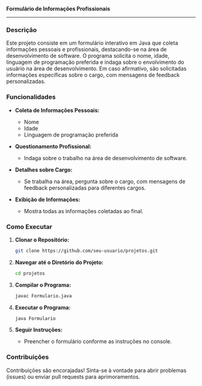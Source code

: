 
**Formulário de Informações Profissionais**

---

### Descrição

Este projeto consiste em um formulário interativo em Java que coleta informações pessoais e profissionais, destacando-se na área de desenvolvimento de software. O programa solicita o nome, idade, linguagem de programação preferida e indaga sobre o envolvimento do usuário na área de desenvolvimento. Em caso afirmativo, são solicitadas informações específicas sobre o cargo, com mensagens de feedback personalizadas.

### Funcionalidades

- **Coleta de Informações Pessoais:**
  - Nome
  - Idade
  - Linguagem de programação preferida

- **Questionamento Profissional:**
  - Indaga sobre o trabalho na área de desenvolvimento de software.

- **Detalhes sobre Cargo:**
  - Se trabalha na área, pergunta sobre o cargo, com mensagens de feedback personalizadas para diferentes cargos.

- **Exibição de Informações:**
  - Mostra todas as informações coletadas ao final.

### Como Executar

1. **Clonar o Repositório:**
   ```bash
   git clone https://github.com/seu-usuario/projetos.git
   ```

2. **Navegar até o Diretório do Projeto:**
   ```bash
   cd projetos
   ```

3. **Compilar o Programa:**
   ```bash
   javac Formulario.java
   ```

4. **Executar o Programa:**
   ```bash
   java Formulario
   ```

5. **Seguir Instruções:**
   - Preencher o formulário conforme as instruções no console.

### Contribuições

Contribuições são encorajadas! Sinta-se à vontade para abrir problemas (issues) ou enviar pull requests para aprimoramentos.
